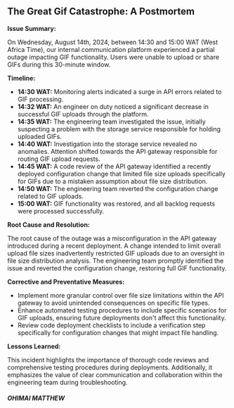 ## The Great Gif Catastrophe: A Postmortem

**Issue Summary:**

On Wednesday, August 14th, 2024, between 14:30 and 15:00 WAT (West Africa Time), our internal communication platform experienced a partial outage impacting GIF functionality. Users were unable to upload or share GIFs during this 30-minute window.

**Timeline:**

* **14:30 WAT:**  Monitoring alerts indicated a surge in API errors related to GIF processing.
* **14:32 WAT:** An engineer on duty noticed a significant decrease in successful GIF uploads through the platform.
* **14:35 WAT:** The engineering team investigated the issue, initially suspecting a problem with the storage service responsible for holding uploaded GIFs.
* **14:40 WAT:** Investigation into the storage service revealed no anomalies. Attention shifted towards the API gateway responsible for routing GIF upload requests.
* **14:45 WAT:** A code review of the API gateway identified a recently deployed configuration change that limited file size uploads specifically for GIFs due to a mistaken assumption about file size distribution.
* **14:50 WAT:** The engineering team reverted the configuration change related to GIF uploads.
* **15:00 WAT:** GIF functionality was restored, and all backlog requests were processed successfully.

**Root Cause and Resolution:**

The root cause of the outage was a misconfiguration in the API gateway introduced during a recent deployment. A change intended to limit overall upload file sizes inadvertently restricted GIF uploads due to an oversight in file size distribution analysis. The engineering team promptly identified the issue and reverted the configuration change, restoring full GIF functionality.

**Corrective and Preventative Measures:**

* Implement more granular control over file size limitations within the API gateway to avoid unintended consequences on specific file types.
* Enhance automated testing procedures to include specific scenarios for GIF uploads, ensuring future deployments don't affect this functionality.
* Review code deployment checklists to include a verification step specifically for configuration changes that might impact file handling.

**Lessons Learned:**

This incident highlights the importance of thorough code reviews and comprehensive testing procedures during deployments. Additionally, it emphasizes the value of clear communication and collaboration within the engineering team during troubleshooting. 

##### OHIMAI MATTHEW
